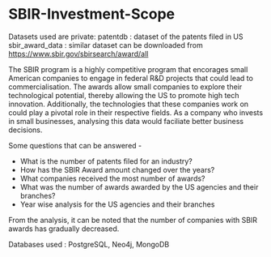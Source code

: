 # SBIR-Investment-Scope

Datasets used are private: 
patentdb : dataset of the patents filed in US
sbir_award_data : similar dataset can be downloaded from https://www.sbir.gov/sbirsearch/award/all

The SBIR program is a highly competitive program that encorages small American companies to engage in federal R&D projects that could lead to commercialisation. The awards allow small companies to explore their technological potential, thereby allowing the US to promote high tech innovation. Additionally, the technologies that these companies work on could play a pivotal role in their respective fields. As a company who invests in small businesses, analysing this data would faciliate better business decisions.

Some questions that can be answered - 
- What is the number of patents filed for an industry?
- How has the SBIR Award amount changed over the years?
- What companies received the most number of awards?
- What was the number of awards awarded by the US agencies and their branches?
- Year wise analysis for the US agencies and their branches 

From the analysis, it can be noted that the number of companies with SBIR awards has gradually decreased.

Databases used : PostgreSQL, Neo4j, MongoDB

